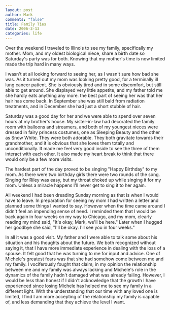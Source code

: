 ```yaml
--- 
layout: post
author: Mark
comments: "false"
title: Family Ties
date: 2006-3-13
categories: life
---
```

Over the weekend I traveled to Illinois to see my family, specifically my mother. Mom, and my oldest biological niece, share a birth date so Saturday's party was for both. Knowing that my mother's time is now limited made the trip hard in many ways.

I wasn't at all looking forward to seeing her, as I wasn't sure how bad she was. As it turned out my mom was looking pretty good, for a terminally ill lung cancer patient. She is obviously tired and in some discomfort, but still able to get around. She displayed very little appetite, and my father told me she hardly eats anything any more. the best part of seeing her was that her hair has come back. In September she was still bald from radiation treatments, and in December she had just a short stubble of hair.

Saturday was a good day for her and we were able to spend over seven hours at my brother's house. My sister-in-law had decorated the family room with balloons and streamers, and both of my youngest nieces were dressed in fairy princess costumes, one as Sleeping Beauty and the other as Snow White. They were both adorable. They both gravitate towards their grandmother, and it is obvious that she loves them totally and unconditionally. It made me feel very good inside to see the three of them interact with each other. It also made my heart break to think that there would only be a few more visits.

The hardest part of the day proved to be singing "Happy Birthday" to my mom. As there were two birthday girls there were two rounds of the song. Singing for Riley was easy, but my throat choked up while singing it for my mom. Unless a miracle happens I'll never get to sing it to her again.

All weekend I had been dreading Sunday morning as that is when I would have to leave. In preparation for seeing my mom I had written a letter and planned some things I wanted to say. However when the time came around I didn't feel an impending sense of need. I reminded them that I would be back again in four weeks on my way to Chicago, and my mom, clearly reading my mind said, "It's okay, Mark, we'll be here." Later when I hugged her goodbye she said, "I'll be okay. I'll see you in four weeks."

In all it was a good visit. My father and I were able to talk some about his situation and his thoughts about the future. We both recognized without saying it, that I have more immediate experience in dealing with the loss of a spouse. It felt good that he was turning to me for input and advice. One of Michele's greatest fears was that she had somehow come between me and my family. I vociferously fought that claim; in my opinion the relationship between me and my family was always lacking and Michele's role in the dynamics of the family hadn't damaged what was already failing. However, I would be less than honest if I didn't acknowledge that the growth I have experienced since losing Michele has helped me to see my family in a different light. With the understanding that our time with any loved one is limited, I find I am more accepting of the relationship my family is capable of, and less demanding that they achieve the level I want.
